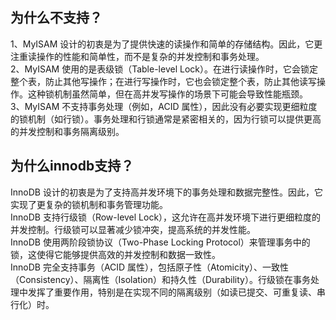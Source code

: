 ## 为什么不支持？
1、MyISAM 设计的初衷是为了提供快速的读操作和简单的存储结构。因此，它更注重读操作的性能和简单性，而不是复杂的并发控制和事务处理。<br />2、MyISAM 使用的是表级锁（Table-level Lock）。在进行读操作时，它会锁定整个表，防止其他写操作；在进行写操作时，它也会锁定整个表，防止其他读写操作。这种锁机制虽然简单，但在高并发写操作的场景下可能会导致性能瓶颈。<br />3、MyISAM 不支持事务处理（例如，ACID 属性），因此没有必要实现更细粒度的锁机制（如行锁）。事务处理和行锁通常是紧密相关的，因为行锁可以提供更高的并发控制和事务隔离级别。
## 为什么innodb支持？
InnoDB 设计的初衷是为了支持高并发环境下的事务处理和数据完整性。因此，它实现了更复杂的锁机制和事务管理功能。<br />InnoDB 支持行级锁（Row-level Lock），这允许在高并发环境下进行更细粒度的并发控制。行级锁可以显著减少锁冲突，提高系统的并发性能。<br />InnoDB 使用两阶段锁协议（Two-Phase Locking Protocol）来管理事务中的锁，这使得它能够提供高效的并发控制和数据一致性。<br />InnoDB 完全支持事务（ACID 属性），包括原子性（Atomicity）、一致性（Consistency）、隔离性（Isolation）和持久性（Durability）。行级锁在事务处理中发挥了重要作用，特别是在实现不同的隔离级别（如读已提交、可重复读、串行化）时。
